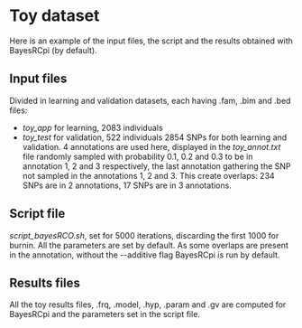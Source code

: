# Toy dataset
Here is an example of the input files, the script and the results obtained with BayesRCpi (by default).

## Input files
Divided in learning and validation datasets, each having .fam, .bim and .bed files:
- *toy_app* for learning, 2083 individuals
- *toy_test* for validation, 522 individuals
2854 SNPs for both learning and validation.
4 annotations are used here, displayed in the *toy_annot.txt* file randomly sampled with probability 0.1, 0.2 and 0.3 to be in annotation 1, 2 and 3 respectively, the last annotation gathering the SNP not sampled in the annotations 1, 2 and 3. This create overlaps: 234 SNPs are in 2 annotations, 17 SNPs are in 3 annotations.

## Script file
*script_bayesRCO.sh*, set for 5000 iterations, discarding the first 1000 for burnin. All the parameters are set by default. As some overlaps are present in the annotation, without the --additive flag BayesRCpi is run by default.

## Results files
All the toy results files, .frq, .model, .hyp, .param and .gv are computed for BayesRCpi and the parameters set in the script file.